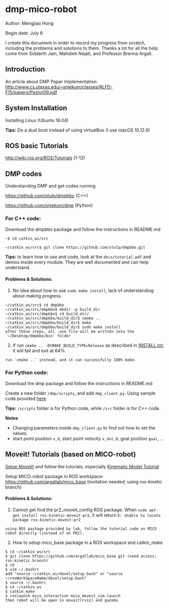 # dmp-mico-robot
Author: Mengjiao Hong

Begin date: July 6

I create this document in order to record my progress from scratch, including the problems and solutions to them. Thanks a lot for all the help come from Siddarth Jain, Mahdieh Nejati, and Professor Brenna Argall.

## Introduction
An article about DMP Paper Implementation:
http://www.cs.utexas.edu/~sniekum/classes/RLFD-F15/papers/Pastor09.pdf

## System Installation
Installing Linux (Ubuntu 16.04)

**Tips:** Do a dual boot instead of using virtualBox (I use macOS 10.12.6)

## ROS basic Tutorials
http://wiki.ros.org/ROS/Tutorials (1-12)

## DMP codes
Understanding DMP and get codes running

https://github.com/stulp/dmpbbo (C++)

https://github.com/sniekum/dmp (Python)

### For C++ code:
Download the dmpbbo package and follow the instructions in README.md

`~$ cd catkin_ws/src`

`~/catkin_ws/src$ git clone https://github.com/stulp/dmpbbo.git`

**Tips:** to learn how to use and code, look at the `docs/tutorial.pdf` and demos inside every module. They are well documented and can help understand.

#### Problems & Solutions:
1. No idea about how to use `sudo make install`, lack of understanding about making progress.
```
~/catkin_ws/src$ cd dmpbbo
~/catkin_ws/src/dmpbbo$ mkdir -p build_dir
~/catkin_ws/src/dmpbbo$ cd build_dir/
~/catkin_ws/src/dmpbbo/build_dir$ cmake ..
~/catkin_ws/src/dmpbbo/build_dir$ make
~/catkin_ws/src/dmpbbo/build_dir$ sudo make install
after these steps, all .exe file will be written into the `~/Desktop/dmpbbo/bin` folder
```
2. If run `cmake .. -DCMAKE_BUILD_TYPE=Release` as described in [INSTALL.txt](https://github.com/stulp/dmpbbo/blob/master/LICENSE.txt), it will fail and exit at 64%.
```
run `cmake ..` instead, and it can successfully 100% make.
```
### For Python code:
Download the dmp package and follow the instructions in README.md

Create a new folder `/dmp/scripts`, and add `dmp_client.py`. Using sample code provided [here](http://www.ros.org/wiki/dmp).

**Tips:** `/scripts` folder is for Python code, while `/src` folder is for C++ code.

**Notes**

+ Changing parameters inside `dmp_client.py` to find out how to set the values.
+ start point position `x_0`, start point velocity `x_dot_0`, goal position `goal`, ...

## Moveit! Tutorials (based on MICO-robot)
[Setup Moveit!](http://docs.ros.org/kinetic/api/moveit_tutorials/html/) and follow the tutorials, especially [Kinematic Model Tutorial](http://docs.ros.org/kinetic/api/moveit_tutorials/html/doc/pr2_tutorials/kinematics/src/doc/kinematic_model_tutorial.html)

Setup MICO-robot package in ROS workspace: https://github.com/argallab/mico_base (invitation needed; using ros-kinetic branch)

#### Problems & Solutions:
1. Cannot get find the pr2_moveit_config ROS package. When `sudo apt-get install ros-kinetic-moveit-pr2`, it will return `E: Unable to locate package ros-kinetic-moveit-pr2`
```
using ROS package provided by lab, follow the tutorial code on MICO robot directly (instead of on PR2).
```
2. How to setup mico_base package in a ROS workspace and catkin_make
```
$ cd ~/catkin_ws/src
$ git clone https://github.com/argallab/mico_base.git (need access; ros-kinetic branch)
$ cd
$ vim ~/.bashrc
add "source ~/catkin_ws/devel/setup.bash" or "source ~/rosWorkSpaceName/devel/setup.bash"
$ source ~/.bashrc
$ cd ~/catkin_ws
$ catkin_make
$ roslaunch mico_interaction mico_moveit_sim.launch
then robot will be open in moveit(rviz) and gazebo
```

